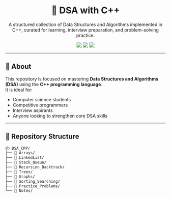 <h1 align="center">🚀 DSA with C++</h1>

<p align="center">
  A structured collection of Data Structures and Algorithms implemented in C++, curated for learning, interview preparation, and problem-solving practice.
</p>

<p align="center">
  <img src="https://img.shields.io/badge/Language-C++17-blue.svg" />
  <img src="https://img.shields.io/badge/Topic-DSA-red.svg" />
  <img src="https://img.shields.io/badge/Status-Active-green.svg" />
</p>

---

## 🧠 About

This repository is focused on mastering **Data Structures and Algorithms (DSA)** using the **C++ programming language**.  
It is ideal for:

- Computer science students
- Competitive programmers
- Interview aspirants
- Anyone looking to strengthen core DSA skills

---

## 📁 Repository Structure

```bash
📦 DSA_CPP/
├── 📁 Arrays/
├── 📁 LinkedList/
├── 📁 Stack_Queue/
├── 📁 Recursion_Backtrack/
├── 📁 Trees/
├── 📁 Graphs/
├── 📁 Sorting_Searching/
├── 📁 Practice_Problems/
└── 📁 Notes/
